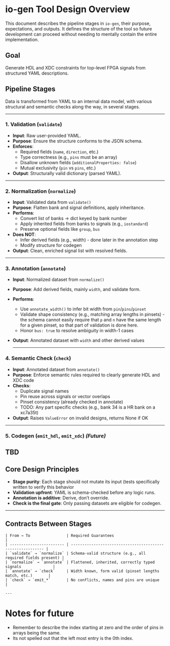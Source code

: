 # io-gen Tool Design Overview

This document describes the pipeline stages in `io-gen`, their purpose,
expectations, and outputs. It defines the structure of the tool so future
development can proceed without needing to mentally contain the entire
implementation.

## Goal
Generate HDL and XDC constraints for top-level FPGA signals from structured
YAML descriptions.

## Pipeline Stages
Data is transformed from YAML to an internal data model, with various structural and semantic checks along the way, in several stages.

---

### 1. **Validation (`validate`)**
* **Input**: Raw user-provided YAML.
* **Purpose**: Ensure the structure conforms to the JSON schema.
* **Enforces**:
    * Required fields (`name`, `direction`, etc.)
    * Type correctness (e.g., `pins` must be an array)
    * Disallow unknown fields (`additionalProperties: false`)
    * Mutual exclusivity (`pin` vs `pins`, etc.)
* **Output**: Structurally valid dictionary (parsed YAML).

---

### 2. **Normalization (`normalize`)**

* **Input**: Validated data from `validate()`
* **Purpose**: Flatten bank and signal definitions, apply inheritance.
* **Performs**:
    * Convert list of banks → dict keyed by bank number
    * Apply inherited fields from banks to signals (e.g., `iostandard`)
    * Preserve optional fields like `group`, `bus`
* **Does NOT**:
    * Infer derived fields (e.g., width) - done later in the annotation step
    * Modify structure for codegen
* **Output**: Clean, enriched signal list with resolved fields.

---

### 3. **Annotation (`annotate`)**

* **Input**: Normalized dataset from `normalize()`
* **Purpose**: Add derived fields, mainly `width`, and validate form.
* **Performs**:
    * Use `annotate_width()` to infer bit width from `pin`/`pins`/`pinset`
    * Validate shape consistency (e.g., matching array lengths in pinsets) - the
      schema cannot easily require that `p` and `n` have the same length for a
      given pinset, so that part of validation is done here.
    * Honor `bus: true` to resolve ambiguity in width-1 cases
* **Output**: Annotated dataset with `width` and other derived values

    ---

### 4. **Semantic Check (`check`)**

* **Input**: Annotated dataset from `annotate()`
* **Purpose**: Enforce semantic rules required to clearly generate HDL and XDC code
* **Checks**:
    * Duplicate signal names
    * Pin reuse across signals or vector overlaps
    * Pinset consistency (already checked in annotate)
    * TODO: Any part specific checks (e.g., bank 34 is a HR bank on a xc7a35t)
* **Output**: Raises `ValueError` on invalid designs, returns None if OK

---

### 5. **Codegen (`emit_hdl`, `emit_xdc`)** *(Future)*

TBD
---

## Core Design Principles

* **Stage purity**: Each stage should not mutate its input (tests specifically written to verify this behavior
* **Validation upfront**: YAML is schema-checked before any logic runs.
* **Annotation is additive**: Derive, don’t override.
* **Check is the final gate**: Only passing datasets are eligible for codegen.

---

## Contracts Between Stages

    | From → To                | Required Guarantees                                        |
    | ------------------------ | ---------------------------------------------------------- |
    | `validate` → `normalize` | Schema-valid structure (e.g., all required fields present) |
    | `normalize` → `annotate` | Flattened, inherited, correctly typed signals              |
    | `annotate` → `check`     | Width known, form valid (pinset lengths match, etc.)       |
    | `check` → `emit_*`       | No conflicts, names and pins are unique                    |

    ---


# Notes for future
- Remember to describe the index starting at zero and the order of  pins in arrays being the same.
- Its not spelled out that the left most entry is the 0th index.

